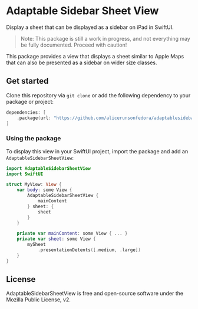 # Adaptable Sidebar Sheet View

Display a sheet that can be displayed as a sidebar on iPad in SwiftUI.

> Note: This package is still a work in progress, and not everything may
> be fully documented. Proceed with caution!

This package provides a view that displays a sheet similar to Apple Maps
that can also be presented as a sidebar on wider size classes.

## Get started

Clone this repository via `git clone` or add the following dependency to
your package or project:

```swift
dependencies: [
    .package(url: "https://github.com/alicerunsonfedora/adaptablesidebarsheetview", branch: "main")
]
```

### Using the package

To display this view in your SwiftUI project, import the package and add
an `AdaptableSidebarSheetView`:

```swift
import AdaptableSidebarSheetView
import SwiftUI

struct MyView: View {
    var body: some View {
        AdaptableSidebarSheetView {
            mainContent
        } sheet: {
            sheet
        }
    }

    private var mainContent: some View { ... }
    private var sheet: some View { 
        mySheet
            .presentationDetents([.medium, .large])
    }
}
```

## License

AdaptableSidebarSheetView is free and open-source software under the
Mozilla Public License, v2.
